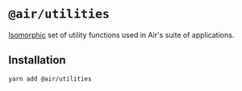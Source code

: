 # `@air/utilities`

[Isomorphic](https://en.wikipedia.org/wiki/Isomorphic_JavaScript) set of utility functions used in Air's suite of applications.

## Installation

`yarn add @air/utilities`
